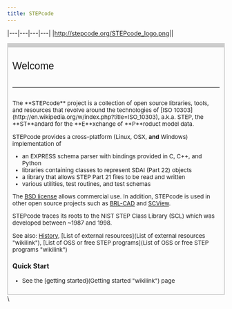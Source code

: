 ```yaml
---
title: STEPcode
---
```


|---|---|---|---|
|<http://stepcode.org/STEPcode_logo.png>||<div style="padding:0px; margin:0; border:1px solid #CCC; border-top:0;">
<div style="background-color:#FCFCFC; border:1px solid #CCC; border-top:10px solid #CCC; font-size:95%; padding:10px;">
<div style="font-family:Verdana, Arial, Helvetica, sans-serif; font-size: 175%; padding-top:20px;">
Welcome

<div style="float: right;">
<google1 style="3"></google1>

</div>
</div>
<div style="padding-top:22px;padding-bottom:15px;">
<hr />
</div>
The **STEPcode** project is a collection of open source libraries, tools, and resources that revolve around the technologies of [ISO 10303](http://en.wikipedia.org/w/index.php?title=ISO_10303), a.k.a. STEP, the **ST**andard for the **E**xchange of **P**roduct model data.

STEPcode provides a cross-platform (Linux, OSX, **and** Windows) implementation of

-   an EXPRESS schema parser with bindings provided in C, C++, and
    Python
-   libraries containing classes to represent SDAI (Part 22) objects
-   a library that allows STEP Part 21 files to be read and written
-   various utilities, test routines, and test schemas

  
The [BSD license](http://github.com/stepcode/stepcode/blob/master/COPYING) allows commercial use. In addition, STEPcode is used in other open source projects such as [BRL-CAD](http://www.brl-cad.org) and [SCView](http://github.com/LaurentBauer/SCView).  
  
STEPcode traces its roots to the NIST STEP Class Library (SCL) which was developed between \~1987 and 1998.

See also: [History](History "wikilink"), [List of external resources](List of external resources "wikilink"), [List of OSS or free STEP programs](List of OSS or free STEP programs "wikilink")

### Quick Start

-   See the [getting started](Getting started "wikilink") page

</div>
</div>
\<!--|<div style="padding:0; margin:0; border:1px solid #CCC; border-top:0;">
<div style="background-color:#FCFCFC; border:1px solid #CCC; border-top:10px solid #CCC; font-size:95%; margin-bottom:0em; padding:0.4em; padding-top:0;">
\_\_TOC\_\_

</div>
</div>
--\>|

|---|---|
|<div style="padding:0; margin:0; border:1px solid #FFCC33; border-top:0; margin-bottom:1.0em;">
<div style="background-color:#F8FCFF; border:1px solid #F5B800; border-top:10px solid #FFCC33; font-size:95%; margin-bottom:0em; padding:0.4em; padding-top:0;">
STEP & Other Standards
----------------------

STEP can be used for neutral file exchange or as a basis for data sharing or archiving in areas such as drafting, mechanical and assembly design, electromechanical design, machine tool control, PLCS (product lifecycle support), systems engineering, computational fluid dynamics and finite element analysis. Parts of the STEP specification are reused in other standards, so STEPcode use is not limited to ISO 10303.

STEPcode can be used with the following standards because they reuse [Part 11](http://en.wikipedia.org/wiki/ISO_10303-11) and [Part 21](http://en.wikipedia.org/wiki/ISO_10303-21) of ISO 10303:

-   AP203, AP214 and AP242 for CAD tested at the
    [CAX-IF](http://www.cax-if.org)
-   The Industry Foundation Classes (**IFC**) are used for Building
    Information Modeling (**BIM**)
-   ISO 15926 is used in the Oil & Gas industry
-   STEP-TAS is used in the thermal analysis of aerospace equipment
-   ISO 13584, *Industrial automation systems and integration - Parts
    library*
-   [ISO 13399](http://en.wikipedia.org/wiki/ISO_13399)

</div>
</div>
<div style="padding:0; margin:0; border:1px solid #C3E4BA; border-top:0; margin-bottom:1.0em;">
<div style="background-color:#F8FCFF; border:1px solid #7ABDFF; border-top:10px solid #7A7AFF; font-size:95%; margin-bottom:0em; padding:0.4em; padding-top:0;">
Community
---------

-   The [<http://groups.google.com/forum/?fromgroups>\#!forum/scl-dev
    scl-dev mailing list] is hosted on google groups. In spite of the
    name, this is for both users and developers.
-   The STEPcode project has evolved into a diverse open source
    community helping improve the accessibility, adoption, and long-term
    availability of STEP related technologies for CAx developers.

</div>
</div>|<div style="padding:0; margin:0; border:1px solid #FCC; border-top:0; margin-bottom:1.0em;">
<div style="background-color:#F8FCFF; border:1px solid #FF9090; border-top:10px solid #FF0000; font-size:95%; margin-bottom:0em; padding:0.4em; padding-top:0;">
The Code
--------

**The source code is on [GitHub](http://github.com/stepcode/stepcode)**

Any discussion of the code on this wiki should have a [[Category:Code discussion]] tag so that it shows up in [:Category:Code discussion](:Category:Code discussion "wikilink")

More pages:

-   [Getting started](Getting started "wikilink")
-   [Building STEPcode](Building STEPcode "wikilink")
-   [Description of the files and
    directories](Files and directories "wikilink")
-   [How to use STEPcode in an
    application](How to use STEPcode in an application "wikilink")

We have a [CDash dashboard](http://my.cdash.org/index.php?project=StepClassLibrary) to show the status of recent test runs. Unfortunately, it is not possible to view tests from more than one day at once; you must use the **Previous** link for that. Testing is sporadic, and is generally only done for branches that are under review.

</div>
</div>
<div style="padding:0; margin:0; border:1px solid #FFD8C3; border-top:0; margin-bottom:1.0em;">
<div style="background-color:#F8FCFF; border:1px solid #CE82B9; border-top:10px solid #9A3C80; font-size:95%; margin-bottom:0em; padding:0.4em; padding-top:0;">
Links
-----

-   [WikiSTEP](http://wikistep.org/) - wiki for the STEP standard
-   [STEP on
    Wikipedia](http://en.wikipedia.org/w/index.php?title=ISO_10303)

</div>
</div>|

\_\_NOTOC\_\_
